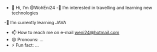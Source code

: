 - 👋 Hi, I’m @WohEni24
 -👀 I’m interested in travelling and learning new technologies
  
-🌱 I’m currently learning JAVA
- 📫 How to reach me on e-mail weni24@hotmail.com
- 😄 Pronouns: ...
- ⚡ Fun fact: ...

<!---
WohEni24/WohEni24 is a ✨ special ✨ repository because its `README.md` (this file) appears on your GitHub profile.
You can click the Preview link to take a look at your changes.
--->
